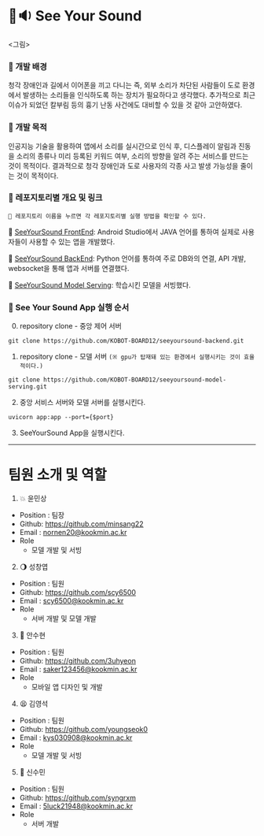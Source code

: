 # 👀🔉 See Your Sound
<그림>
### 🔧 개발 배경
청각 장애인과 길에서 이어폰을 끼고 다니는 즉, 외부 소리가 차단된 사람들이 도로 환경에서 발생하는 소리들을 인식하도록 하는 장치가 필요하다고 생각했다. 추가적으로 최근 이슈가 되었던 칼부림 등의 흉기 난동 사건에도 대비할 수 있을 것 같아 고안하였다.
### 🔦 개발 목적
인공지능 기술을 활용하여 앱에서 소리를 실시간으로 인식 후, 디스플레이 알림과 진동을 소리의 종류나 미리 등록된 키워드 여부, 소리의 방향을 알려 주는 서비스를 만드는 것이 목적이다. 결과적으로 청각 장애인과 도로 사용자의 각종 사고 발생 가능성을 줄이는 것이 목적이다.
### 📂 레포지토리별 개요 및 링크
`📌 레포지토리 이름을 누르면 각 레포지토리별 실행 방법을 확인할 수 있다.`

🔎 [SeeYourSound FrontEnd](https://github.com/KOBOT-BOARD12/seeyoursound-frontend.git): Android Studio에서 JAVA 언어를 통하여 실제로 사용자들이 사용할 수 있는 앱을 개발했다.

🔎 [SeeYourSound BackEnd](https://github.com/KOBOT-BOARD12/seeyoursound-backend.git): Python 언어를 통하여 주로 DB와의 연결, API 개발, websocket을 통해 앱과 서버를 연결했다.

🔎 [SeeYourSound Model Serving](https://github.com/KOBOT-BOARD12/seeyoursound-model-serving.git): 학습시킨 모델을 서빙했다.

### 🎉  See Your Sound App 실행 순서
0. repository clone - 중앙 제어 서버
```shell
git clone https://github.com/KOBOT-BOARD12/seeyoursound-backend.git
```
1. repository clone - 모델 서버 `(※ gpu가 탑재돼 있는 환경에서 실행시키는 것이 효율적이다.)`
```shell
git clone https://github.com/KOBOT-BOARD12/seeyoursound-model-serving.git
```
2. 중앙 서비스 서버와 모델 서버를 실행시킨다. 
```shell
uvicorn app:app --port={$port}
```
3. SeeYourSound App을 실행시킨다.

---
# 팀원 소개 및 역할
1. 💥 윤민상

- Position : 팀장
- Github: <https://github.com/minsang22>
- Email : nornen20@kookmin.ac.kr
- Role
  - 모델 개발 및 서빙

2. 🌖 성창엽

- Position : 팀원
- Github: <https://github.com/scy6500>
- Email : scy6500@kookmin.ac.kr
- Role
  - 서버 개발 및 모델 개발

3. 🖤 안수현

- Position : 팀원
- Github: <https://github.com/3uhyeon>
- Email : saker123456@kookmin.ac.kr
- Role
  - 모바일 앱 디자인 및 개발

4. 😫 김영석

- Position : 팀원
- Github: <https://github.com/youngseok0>
- Email : kys030908@kookmin.ac.kr
- Role
  - 모델 개발 및 서빙

5. 🫨 신수민

- Position : 팀원
- Github: <https://github.com/syngrxm>
- Email : 5luck21948@kookmin.ac.kr
- Role
  - 서버 개발
